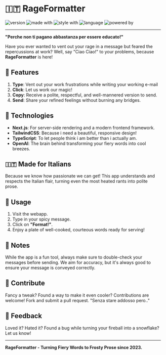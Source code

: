 # 🇮🇹 RageFormatter

![version](https://img.shields.io/badge/version-1.0.0-blue)
![made with](https://img.shields.io/badge/made%20with-Next.js-blueviolet)
![style with](https://img.shields.io/badge/styled%20with-TailwindCSS-green)
![language](https://img.shields.io/badge/language-TypeScript-yellow)
![powered by](https://img.shields.io/badge/powered%20by-OpenAI-red)

---

**"Perche non ti pagano abbastanza per essere educato!"**

Have you ever wanted to vent out your rage in a message but feared the repercussions at work? Well, say "Ciao Ciao!" to your problems, because **RageFormatter** is here!

## 🎉 Features

1. **Type**: Vent out your work frustrations while writing your working e-mail
2. **Click**: Let us work our magic!
3. **Copy**: Receive a polite, respectful, and well-mannered version to send.
4. **Send**: Share your refined feelings without burning any bridges.

## 🚀 Technologies

- **Next.js**: For server-side rendering and a modern frontend framework.
- **TailwindCSS**: Because i need a beautiful, responsive design!
- **TypeScript**: To let people think i am better than i actually am.
- **OpenAI**: The brain behind transforming your fiery words into cool breezes.

## 🇮🇹 Made for Italians

Because we know how passionate we can get! This app understands and respects the Italian flair, turning even the most heated rants into polite prose.

## 🍝 Usage

1. Visit the webapp.
2. Type in your spicy message.
3. Click on **"Format!"**.
4. Enjoy a plate of well-cooked, courteous words ready for serving!

## 📌 Notes

While the app is a fun tool, always make sure to double-check your messages before sending. We aim for accuracy, but it's always good to ensure your message is conveyed correctly.

## 🤝 Contribute

Fancy a tweak? Found a way to make it even cooler? Contributions are welcome! Fork and submit a pull request.
"Senza stare addosso pero.."

## 💌 Feedback

Loved it? Hated it? Found a bug while turning your fireball into a snowflake? Let us know!

---

**RageFormatter - Turning Fiery Words to Frosty Prose since 2023.**

